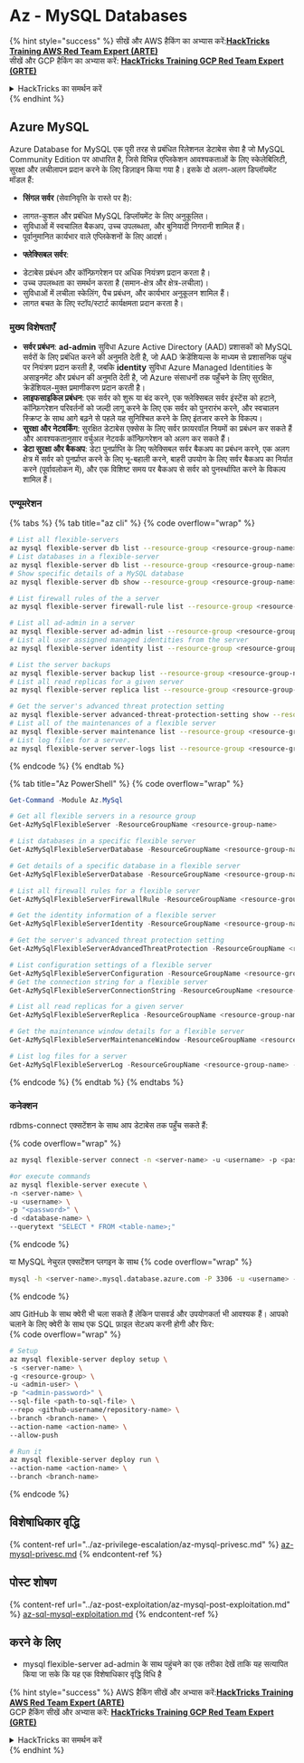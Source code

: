 # Az - MySQL Databases

{% hint style="success" %}
सीखें और AWS हैकिंग का अभ्यास करें:<img src="../../../.gitbook/assets/image (1) (1) (1) (1).png" alt="" data-size="line">[**HackTricks Training AWS Red Team Expert (ARTE)**](https://training.hacktricks.xyz/courses/arte)<img src="../../../.gitbook/assets/image (1) (1) (1) (1).png" alt="" data-size="line">\
सीखें और GCP हैकिंग का अभ्यास करें: <img src="../../../.gitbook/assets/image (2) (1).png" alt="" data-size="line">[**HackTricks Training GCP Red Team Expert (GRTE)**<img src="../../../.gitbook/assets/image (2) (1).png" alt="" data-size="line">](https://training.hacktricks.xyz/courses/grte)

<details>

<summary>HackTricks का समर्थन करें</summary>

* [**सदस्यता योजनाएँ**](https://github.com/sponsors/carlospolop) की जांच करें!
* **हमारे** 💬 [**Discord समूह**](https://discord.gg/hRep4RUj7f) या [**टेलीग्राम समूह**](https://t.me/peass) में शामिल हों या **हमारे** **Twitter** 🐦 [**@hacktricks\_live**](https://twitter.com/hacktricks_live)** का पालन करें।**
* हैकिंग ट्रिक्स साझा करें और [**HackTricks**](https://github.com/carlospolop/hacktricks) और [**HackTricks Cloud**](https://github.com/carlospolop/hacktricks-cloud) गिटहब रिपोजिटरी में PR सबमिट करें।

</details>
{% endhint %}

## Azure MySQL
Azure Database for MySQL एक पूरी तरह से प्रबंधित रिलेशनल डेटाबेस सेवा है जो MySQL Community Edition पर आधारित है, जिसे विभिन्न एप्लिकेशन आवश्यकताओं के लिए स्केलेबिलिटी, सुरक्षा और लचीलापन प्रदान करने के लिए डिज़ाइन किया गया है। इसके दो अलग-अलग डिप्लॉयमेंट मॉडल हैं:

* **सिंगल सर्वर** (सेवानिवृत्ति के रास्ते पर है):
- लागत-कुशल और प्रबंधित MySQL डिप्लॉयमेंट के लिए अनुकूलित।
- सुविधाओं में स्वचालित बैकअप, उच्च उपलब्धता, और बुनियादी निगरानी शामिल हैं।
- पूर्वानुमानित कार्यभार वाले एप्लिकेशनों के लिए आदर्श।
* **फ्लेक्सिबल सर्वर**:
- डेटाबेस प्रबंधन और कॉन्फ़िगरेशन पर अधिक नियंत्रण प्रदान करता है।
- उच्च उपलब्धता का समर्थन करता है (समान-क्षेत्र और क्षेत्र-लचीला)।
- सुविधाओं में लचीला स्केलिंग, पैच प्रबंधन, और कार्यभार अनुकूलन शामिल हैं।
- लागत बचत के लिए स्टॉप/स्टार्ट कार्यक्षमता प्रदान करता है।

### मुख्य विशेषताएँ
* **सर्वर प्रबंधन**: **ad-admin** सुविधा Azure Active Directory (AAD) प्रशासकों को MySQL सर्वरों के लिए प्रबंधित करने की अनुमति देती है, जो AAD क्रेडेंशियल्स के माध्यम से प्रशासनिक पहुंच पर नियंत्रण प्रदान करती है, जबकि **identity** सुविधा Azure Managed Identities के असाइनमेंट और प्रबंधन की अनुमति देती है, जो Azure संसाधनों तक पहुँचने के लिए सुरक्षित, क्रेडेंशियल-मुक्त प्रमाणीकरण प्रदान करती है।
* **लाइफसाइकिल प्रबंधन**: एक सर्वर को शुरू या बंद करने, एक फ्लेक्सिबल सर्वर इंस्टेंस को हटाने, कॉन्फ़िगरेशन परिवर्तनों को जल्दी लागू करने के लिए एक सर्वर को पुनरारंभ करने, और स्वचालन स्क्रिप्ट के साथ आगे बढ़ने से पहले यह सुनिश्चित करने के लिए इंतजार करने के विकल्प।
* **सुरक्षा और नेटवर्किंग**: सुरक्षित डेटाबेस एक्सेस के लिए सर्वर फ़ायरवॉल नियमों का प्रबंधन कर सकते हैं और आवश्यकतानुसार वर्चुअल नेटवर्क कॉन्फ़िगरेशन को अलग कर सकते हैं।
* **डेटा सुरक्षा और बैकअप**: डेटा पुनर्प्राप्ति के लिए फ्लेक्सिबल सर्वर बैकअप का प्रबंधन करने, एक अलग क्षेत्र में सर्वर को पुनर्प्राप्त करने के लिए भू-बहाली करने, बाहरी उपयोग के लिए सर्वर बैकअप का निर्यात करने (पूर्वावलोकन में), और एक विशिष्ट समय पर बैकअप से सर्वर को पुनर्स्थापित करने के विकल्प शामिल हैं।

### एन्यूमरेशन

{% tabs %}
{% tab title="az cli" %}
{% code overflow="wrap" %}
```bash
# List all flexible-servers
az mysql flexible-server db list --resource-group <resource-group-name>
# List databases in a flexible-server
az mysql flexible-server db list --resource-group <resource-group-name> --server-name <server_name>
# Show specific details of a MySQL database
az mysql flexible-server db show --resource-group <resource-group-name> --server-name <server_name> --database-name <database_name>

# List firewall rules of the a server
az mysql flexible-server firewall-rule list --resource-group <resource-group-name> --name <server_name>

# List all ad-admin in a server
az mysql flexible-server ad-admin list --resource-group <resource-group-name> --server-name <server_name>
# List all user assigned managed identities from the server
az mysql flexible-server identity list --resource-group <resource-group-name> --server-name <server_name>

# List the server backups
az mysql flexible-server backup list --resource-group <resource-group-name> --name <server_name>
# List all read replicas for a given server
az mysql flexible-server replica list --resource-group <resource-group-name> --name <server_name>

# Get the server's advanced threat protection setting
az mysql flexible-server advanced-threat-protection-setting show --resource-group <resource-group-name> --name <server_name>
# List all of the maintenances of a flexible server
az mysql flexible-server maintenance list --resource-group <resource-group-name> --server-name <server_name>
# List log files for a server.
az mysql flexible-server server-logs list --resource-group <resource-group-name> --server-name <server_name>

```
{% endcode %}
{% endtab %}

{% tab title="Az PowerShell" %}
{% code overflow="wrap" %}
```powershell
Get-Command -Module Az.MySql

# Get all flexible servers in a resource group
Get-AzMySqlFlexibleServer -ResourceGroupName <resource-group-name>

# List databases in a specific flexible server
Get-AzMySqlFlexibleServerDatabase -ResourceGroupName <resource-group-name> -ServerName <server_name>

# Get details of a specific database in a flexible server
Get-AzMySqlFlexibleServerDatabase -ResourceGroupName <resource-group-name> -ServerName <server_name> -DatabaseName <database_name>

# List all firewall rules for a flexible server
Get-AzMySqlFlexibleServerFirewallRule -ResourceGroupName <resource-group-name> -ServerName <server_name>

# Get the identity information of a flexible server
Get-AzMySqlFlexibleServerIdentity -ResourceGroupName <resource-group-name> -ServerName <server_name>

# Get the server's advanced threat protection setting
Get-AzMySqlFlexibleServerAdvancedThreatProtection -ResourceGroupName <resource-group-name> -ServerName <server_name>

# List configuration settings of a flexible server
Get-AzMySqlFlexibleServerConfiguration -ResourceGroupName <resource-group-name> -ServerName <server_name>
# Get the connection string for a flexible server
Get-AzMySqlFlexibleServerConnectionString -ResourceGroupName <resource-group-name> -ServerName <server_name> -Client <client>

# List all read replicas for a given server
Get-AzMySqlFlexibleServerReplica -ResourceGroupName <resource-group-name> -ServerName <server_name>

# Get the maintenance window details for a flexible server
Get-AzMySqlFlexibleServerMaintenanceWindow -ResourceGroupName <resource-group-name> -ServerName <server_name>

# List log files for a server
Get-AzMySqlFlexibleServerLog -ResourceGroupName <resource-group-name> -ServerName <server_name>
```
{% endcode %}
{% endtab %}
{% endtabs %}

### कनेक्शन

rdbms-connect एक्सटेंशन के साथ आप डेटाबेस तक पहुँच सकते हैं:

{% code overflow="wrap" %}
```bash
az mysql flexible-server connect -n <server-name> -u <username> -p <password> --interactive

#or execute commands
az mysql flexible-server execute \
-n <server-name> \
-u <username> \
-p "<password>" \
-d <database-name> \
--querytext "SELECT * FROM <table-name>;"

```
{% endcode %}

या MySQL नेचुरल एक्सटेंशन प्लगइन के साथ
{% code overflow="wrap" %}
```bash
mysql -h <server-name>.mysql.database.azure.com -P 3306 -u <username> -p
```
{% endcode %}

आप GitHub के साथ क्वेरी भी चला सकते हैं लेकिन पासवर्ड और उपयोगकर्ता भी आवश्यक हैं। आपको चलाने के लिए क्वेरी के साथ एक SQL फ़ाइल सेटअप करनी होगी और फिर:  
{% code overflow="wrap" %}
```bash
# Setup
az mysql flexible-server deploy setup \
-s <server-name> \
-g <resource-group> \
-u <admin-user> \
-p "<admin-password>" \
--sql-file <path-to-sql-file> \
--repo <github-username/repository-name> \
--branch <branch-name> \
--action-name <action-name> \
--allow-push

# Run it
az mysql flexible-server deploy run \
--action-name <action-name> \
--branch <branch-name>
```
{% endcode %}

## विशेषाधिकार वृद्धि

{% content-ref url="../az-privilege-escalation/az-mysql-privesc.md" %}
[az-mysql-privesc.md](../az-privilege-escalation/az-mysql-privesc.md)
{% endcontent-ref %}

## पोस्ट शोषण

{% content-ref url="../az-post-exploitation/az-mysql-post-exploitation.md" %}
[az-sql-mysql-exploitation.md](../az-post-exploitation/az-mysql-post-exploitation.md)
{% endcontent-ref %}

## करने के लिए

* mysql flexible-server ad-admin के साथ पहुंचने का एक तरीका देखें ताकि यह सत्यापित किया जा सके कि यह एक विशेषाधिकार वृद्धि विधि है



{% hint style="success" %}
AWS हैकिंग सीखें और अभ्यास करें:<img src="../../../.gitbook/assets/image (1) (1) (1) (1).png" alt="" data-size="line">[**HackTricks Training AWS Red Team Expert (ARTE)**](https://training.hacktricks.xyz/courses/arte)<img src="../../../.gitbook/assets/image (1) (1) (1) (1).png" alt="" data-size="line">\
GCP हैकिंग सीखें और अभ्यास करें: <img src="../../../.gitbook/assets/image (2) (1).png" alt="" data-size="line">[**HackTricks Training GCP Red Team Expert (GRTE)**<img src="../../../.gitbook/assets/image (2) (1).png" alt="" data-size="line">](https://training.hacktricks.xyz/courses/grte)

<details>

<summary>HackTricks का समर्थन करें</summary>

* [**सदस्यता योजनाओं**](https://github.com/sponsors/carlospolop) की जांच करें!
* **💬 [**Discord समूह**](https://discord.gg/hRep4RUj7f) या [**telegram समूह**](https://t.me/peass) में शामिल हों या **Twitter** 🐦 पर हमें **फॉलो** करें [**@hacktricks\_live**](https://twitter.com/hacktricks_live)**.**
* **हैकिंग ट्रिक्स साझा करें और [**HackTricks**](https://github.com/carlospolop/hacktricks) और [**HackTricks Cloud**](https://github.com/carlospolop/hacktricks-cloud) github repos में PRs सबमिट करें।**

</details>
{% endhint %}
